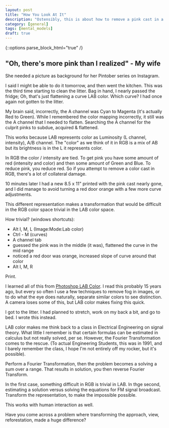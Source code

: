 ```yaml
---
layout: post
title: "How You Look At It"
description: "Ostensibly, this is about how to remove a pink cast in a picture."
category: [general]
tags: [mental_models]
draft: true
---
```


{::options parse_block_html="true" /}
## "Oh, there's more pink than I realized" - My wife

She needed a picture as background for her Pintober series on Instagram.

I said I might be able to do it tomorrow, and then went the kitchen. This was the third
time starting to clean the litter. Bag in hand, I nearly passed the fridge;
Oh, that's just flattening a curve LAB color. Which curve? I had once again not
gotten to the litter.

My brain said, incorrectly, the A channel was Cyan to Magenta (it's actually Red to Green). 
While I remembered the color mapping incorrectly, it still was the A channel that I needed
to flatten. Searching the A channel for the culprit pinks to subdue, acquired & flattened.

This works because LAB represents color as Luminosity (L channel, intensity), A/B channel. 
The "color" as we think of it in RGB is a mix of AB but its brightness is in the L 
it represents color. 

In RGB the color / intensity are tied. To get pink you have some amount of red 
(intensity and color) and then some amount of Green and Blue. To reduce pink, you
reduce red. So if you attempt to remove a color cast in RGB, there's a lot of 
collateral damage.

10 minutes later I had a new 8.5 x 11" printed with the pink cast nearly gone, and I did
manage to avoid turning a red door orange with a few more curve adjustments.

This different representation makes a transformation that would be difficult in the 
RGB color space trivial in the LAB color space. 

How trivial? (windows shortcuts):
* Alt I, M, L (Image:Mode:Lab color)
* Ctrl - M (curves)
* A channel tab
* guessed the pink was in the middle (it was), flattened the curve in the mid range
* noticed a red door was orange, increased slope of curve around that color
* Alt I, M, R

Print.

I learned all of this from [Photoshop LAB Color](https://www.amazon.com/Photoshop-LAB-Color-Adventures-Colorspace/dp/0321356780).
I read this probably 15 years ago, but every so often I use a few techniques to remove
fog in images, or to do what the eye does naturally, separate similar colors to see
distinction. A camera loses some of this, but LAB color makes fixing this quick.

I got to the litter. I had planned to stretch, work on my back a bit, and go to bed.
I wrote this instead.

LAB color makes me think back to a class in Electrical Engineering on signal theory.
What little I remember is that certain formulas can be estimated in calculus but
not really solved, per se. However, the Fourier Transformation comes to the rescue.
(To actual Engineering Students, this was in 1991, and I barely remember the class,
I hope I'm not entirely off my rocker, but it's possible).

Perform a Fourier Transformation, then the problem becomes a solving a sum over a range.
That results in solution, you then reverse Fourier Transform.

In the first case, something difficult in RGB is trivial in LAB. In thge second,
estimating a solution versus solving the equations for FM signal broadcast. 
Transform the representation, to make the impossible possible. 

This works with human interaction as well.

Have you come across a problem where transforming the approach, view, reforestation,
made a huge difference?

